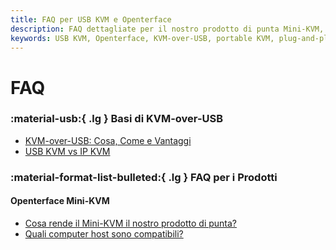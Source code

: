 ```yaml
---
title: FAQ per USB KVM e Openterface
description: FAQ dettagliate per il nostro prodotto di punta Mini-KVM, che copre specifiche tecniche, guide d'uso e suggerimenti per la risoluzione dei problemi.
keywords: USB KVM, Openterface, KVM-over-USB, portable KVM, plug-and-play KVM, network-free KVM, headless device control, IT solutions, troubleshooting, Openterface products
---
```


# FAQ

### :material-usb:{ .lg } Basi di KVM-over-USB

- [KVM-over-USB: Cosa, Come e Vantaggi](/faq/kvm-over-usb#what-is-kvm-over-usb)
- [USB KVM vs IP KVM](/faq/kvm-over-usb#usb-vs-ip)

### :material-format-list-bulleted:{ .lg } FAQ per i Prodotti

#### **Openterface Mini-KVM**

- [Cosa rende il Mini-KVM il nostro prodotto di punta?](/product/minikvm/faq#flagship-product)
- [Quali computer host sono compatibili?](/product/minikvm/faq#mini-kvm-host-compatibility)
